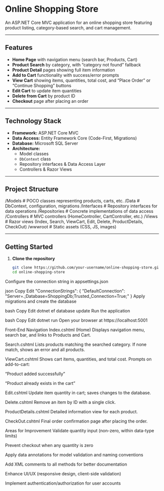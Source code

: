 # Online Shopping Store

An ASP.NET Core MVC application for an online shopping store featuring product listing, category-based search, and cart management.

---

## Features

- **Home Page** with navigation menu (search bar, Products, Cart)
- **Product Search** by category, with “category not found” fallback
- **Product Detail** pages showing full item information
- **Add to Cart** functionality with success/error prompts
- **View Cart** showing items, quantities, total cost, and “Place Order” or “Continue Shopping” buttons
- **Edit Cart** to update item quantities
- **Delete from Cart** by product ID
- **Checkout** page after placing an order

---

## Technology Stack

- **Framework:** ASP.NET Core MVC  
- **Data Access:** Entity Framework Core (Code-First, Migrations)  
- **Database:** Microsoft SQL Server  
- **Architecture:**  
  - Model classes  
  - `DbContext` class  
  - Repository interfaces & Data Access Layer  
  - Controllers & Razor Views  

---

## Project Structure

/Models # POCO classes representing products, carts, etc.
/Data # DbContext, configuration, migrations
/Interfaces # Repository interfaces for data operations
/Repositories # Concrete implementations of data access
/Controllers # MVC controllers (HomeController, CartController, etc.)
/Views # Razor views (Index, Search, ViewCart, Edit, Delete, ProductDetails, CheckOut)
/wwwroot # Static assets (CSS, JS, images)

---

## Getting Started

1. **Clone the repository**  
   ```bash
   git clone https://github.com/your-username/online-shopping-store.git
   cd online-shopping-store
Configure the connection string in appsettings.json

json
Copy
Edit
"ConnectionStrings": {
  "DefaultConnection": "Server=.;Database=ShoppingDb;Trusted_Connection=True;"
}
Apply migrations and create the database

bash
Copy
Edit
dotnet ef database update
Run the application

bash
Copy
Edit
dotnet run
Open your browser at https://localhost:5001

Front-End Navigation
Index.cshtml (Home)
Displays navigation menu, search bar, and links to Products and Cart.

Search.cshtml
Lists products matching the searched category. If none match, shows an error and all products.

ViewCart.cshtml
Shows cart items, quantities, and total cost. Prompts on add-to-cart:

“Product added successfully”

“Product already exists in the cart”

Edit.cshtml
Update item quantity in cart; saves changes to the database.

Delete.cshtml
Remove an item by ID with a single click.

ProductDetails.cshtml
Detailed information view for each product.

CheckOut.cshtml
Final order confirmation page after placing the order.

Areas for Improvement
Validate quantity input (non-zero, within data-type limits)

Prevent checkout when any quantity is zero

Apply data annotations for model validation and naming conventions

Add XML comments to all methods for better documentation

Enhance UI/UX (responsive design, client-side validation)

Implement authentication/authorization for user accounts

